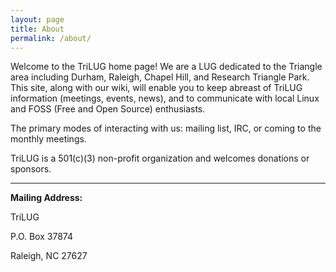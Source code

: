 ```yaml
---
layout: page
title: About
permalink: /about/
---
```



Welcome to the TriLUG home page! We are a LUG dedicated to the Triangle area including Durham, Raleigh, Chapel Hill, and Research Triangle Park. This site, along with our wiki, will enable you to keep abreast of TriLUG information (meetings, events, news), and to communicate with local Linux and FOSS (Free and Open Source) enthusiasts.

The primary modes of interacting with us: mailing list, IRC, or coming to the monthly meetings.

TriLUG is a 501(c)(3) non-profit organization and welcomes donations or sponsors.

----

**Mailing Address:**

TriLUG

P.O. Box 37874

Raleigh, NC 27627


